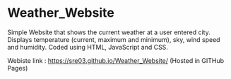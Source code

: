 # Weather_Website

Simple Website that shows the current weather at a user entered city.
Displays temperature (current, maximum and minimum), sky, wind speed and humidity.
Coded using HTML, JavaScript and CSS.

Webiste link : https://sre03.github.io/Weather_Website/
(Hosted in GITHub Pages)
